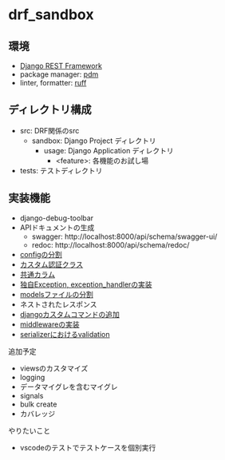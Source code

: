 # drf_sandbox

## 環境

- [Django REST Framework](https://www.django-rest-framework.org/)
- package manager: [pdm](https://pdm-project.org/en/stable/)
- linter, formatter: [ruff](https://docs.astral.sh/ruff/)

## ディレクトリ構成

- src: DRF関係のsrc
  - sandbox: Django Project ディレクトリ
    - usage: Django Application ディレクトリ
      - \<feature>: 各機能のお試し場
- tests: テストディレクトリ

## 実装機能

- django-debug-toolbar
- APIドキュメントの生成
  - swagger: http://localhost:8000/api/schema/swagger-ui/
  - redoc: http://localhost:8000/api/schema/redoc/
- [configの分割](src/sandbox/config/settings/base.py)
- [カスタム認証クラス](src/sandbox/usage/authentication/README.md)
- [共通カラム](src/sandbox/usage/models/models_common_column.py)
- [独自Exception, exception_handlerの実装](src/sandbox/usage/custom_exception/views.py)
- [modelsファイルの分割](src/sandbox/usage/models/__init__.py)
- ネストされたレスポンス
- [djangoカスタムコマンドの追加](src/sandbox/usage/management/commands/batch.py)
- [middlewareの実装](src/sandbox/usage/middleware/access_log.py)
- [serializerにおけるvalidation](src/sandbox/usage/validation/serializer.py)

追加予定
- viewsのカスタマイズ
- logging
- データマイグレを含むマイグレ
- signals
- bulk create
- カバレッジ

やりたいこと
- vscodeのテストでテストケースを個別実行